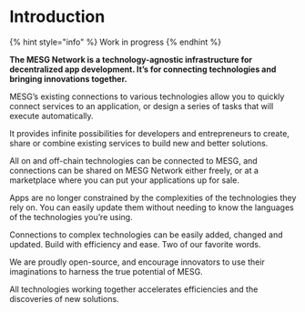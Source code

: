 # Introduction

{% hint style="info" %}
Work in progress
{% endhint %}

**The MESG Network is a technology-agnostic infrastructure for decentralized app development. It’s for connecting technologies and bringing innovations together.**

MESG’s existing connections to various technologies allow you to quickly connect services to an application, or design a series of tasks that will execute automatically.

It provides infinite possibilities for developers and entrepreneurs to create, share or combine existing services to build new and better solutions.

All on and off-chain technologies can be connected to MESG, and connections can be shared on MESG Network either freely, or at a marketplace where you can put your applications up for sale.

Apps are no longer constrained by the complexities of the technologies they rely on. You can easily update them without needing to know the languages of the technologies you’re using.

Connections to complex technologies can be easily added, changed and updated. Build with efficiency and ease. Two of our favorite words.

We are proudly open-source, and encourage innovators to use their imaginations to harness the true potential of MESG.

All technologies working together accelerates efficiencies and the discoveries of new solutions.

